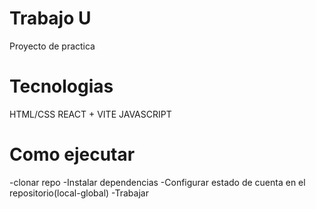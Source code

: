 # Trabajo U
Proyecto de practica 
# Tecnologias
HTML/CSS
REACT + VITE
JAVASCRIPT

# Como ejecutar
-clonar repo
-Instalar dependencias
-Configurar estado de cuenta en el repositorio(local-global)
-Trabajar
